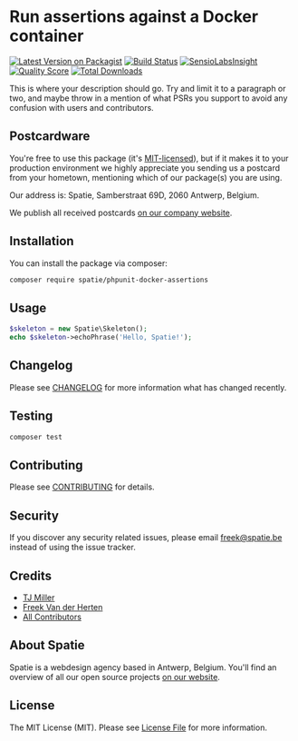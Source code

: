 # Run assertions against a Docker container

[![Latest Version on Packagist](https://img.shields.io/packagist/v/spatie/phpunit-docker-assertions.svg?style=flat-square)](https://packagist.org/packages/spatie/phpunit-docker-assertions)
[![Build Status](https://img.shields.io/travis/spatie/phpunit-docker-assertions/master.svg?style=flat-square)](https://travis-ci.org/spatie/phpunit-docker-assertions)
[![SensioLabsInsight](https://img.shields.io/sensiolabs/i/xxxxxxxxx.svg?style=flat-square)](https://insight.sensiolabs.com/projects/xxxxxxxxx)
[![Quality Score](https://img.shields.io/scrutinizer/g/spatie/phpunit-docker-assertions.svg?style=flat-square)](https://scrutinizer-ci.com/g/spatie/phpunit-docker-assertions)
[![Total Downloads](https://img.shields.io/packagist/dt/spatie/phpunit-docker-assertions.svg?style=flat-square)](https://packagist.org/packages/spatie/phpunit-docker-assertions)

This is where your description should go. Try and limit it to a paragraph or two, and maybe throw in a mention of what PSRs you support to avoid any confusion with users and contributors.

## Postcardware

You're free to use this package (it's [MIT-licensed](LICENSE.md)), but if it makes it to your production environment we highly appreciate you sending us a postcard from your hometown, mentioning which of our package(s) you are using.

Our address is: Spatie, Samberstraat 69D, 2060 Antwerp, Belgium.

We publish all received postcards [on our company website](https://spatie.be/en/opensource/postcards).

## Installation

You can install the package via composer:

```bash
composer require spatie/phpunit-docker-assertions
```

## Usage

``` php
$skeleton = new Spatie\Skeleton();
echo $skeleton->echoPhrase('Hello, Spatie!');
```

## Changelog

Please see [CHANGELOG](CHANGELOG.md) for more information what has changed recently.

## Testing

``` bash
composer test
```

## Contributing

Please see [CONTRIBUTING](CONTRIBUTING.md) for details.

## Security

If you discover any security related issues, please email freek@spatie.be instead of using the issue tracker.

## Credits

- [TJ Miller](https://github.com/Sixlive)
- [Freek Van der Herten](https://github.com/freekmurze)
- [All Contributors](../../contributors)

## About Spatie

Spatie is a webdesign agency based in Antwerp, Belgium. You'll find an overview of all our open source projects [on our website](https://spatie.be/opensource).

## License

The MIT License (MIT). Please see [License File](LICENSE.md) for more information.
